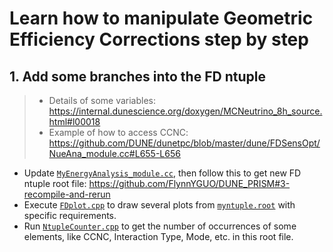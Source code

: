 # Learn how to manipulate Geometric Efficiency Corrections step by step
## 1. Add some branches into the FD ntuple
> - Details of some variables: https://internal.dunescience.org/doxygen/MCNeutrino_8h_source.html#l00018
> - Example of how to access CCNC: https://github.com/DUNE/dunetpc/blob/master/dune/FDSensOpt/NueAna_module.cc#L655-L656  
- Update [```MyEnergyAnalysis_module.cc```](https://github.com/FlynnYGUO/myntuples/blob/main/myntuples/MyEnergyAnalysis/MyEnergyAnalysis_module.cc), then follow this to get new FD ntuple root file: https://github.com/FlynnYGUO/DUNE_PRISM#3-recompile-and-rerun   
- Execute [```FDplot.cpp```](https://github.com/FlynnYGUO/DUNE_PRISM/blob/main/Steps/Step1/FDplot.cpp) to draw several plots from [```myntuple.root```](https://github.com/FlynnYGUO/DUNE_PRISM/blob/main/Steps/Step1/myntuple.root) with specific requirements.
- Run [```NtupleCounter.cpp```](https://github.com/FlynnYGUO/DUNE_PRISM/blob/main/Steps/Step1/NtupleCounter.cpp) to get the number of occurrences of some elements, like CCNC, Interaction Type, Mode, etc. in this root file.
